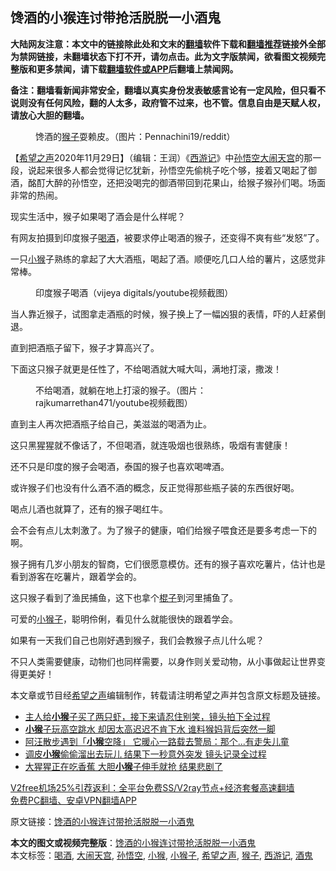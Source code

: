  <h2>馋酒的小猴连讨带抢活脱脱一小酒鬼</h2> <p class="notice"><b>大陆网友注意：本文中的链接除此处和文末的<a href="https://github.com/bannedbook/fanqiang" >翻墙</a>软件下载和<a href="https://github.com/killgcd/justmysocks/blob/master/README.md">翻墙推荐</a>链接外全部为禁网链接，未翻墙状态下打不开，请勿点击。此为文字版禁闻，欲看图文视频完整版和更多禁闻，请下载<a href="https://github.com/bannedbook/fanqiang">翻墙软件或APP</a>后翻墙上禁闻网。</p><p>备注：翻墙看新闻非常安全，翻墙以真实身份发表敏感言论有一定风险，但只看不说则没有任何风险，翻的人太多，政府管不过来，也不管。信息自由是天赋人权，请放心大胆的翻墙。</b></p>  <div class="entry"> <figure><figcaption>馋酒的<a href="https://www.bannedbook.org/bnews/tag/%e7%8c%b4%e5%ad%90/" class="st_tag internal_tag" rel="tag" title="标签 猴子 下的日志">猴子</a>耍赖皮。（图片：Pennachini19/reddit）</figcaption></figure> <p>【<span class='wp_keywordlink_affiliate'><a href="https://www.soundofhope.org" title="希望之声" target="_blank">希望之声</a></span>2020年11月29日】（编辑：王润）《<span class='wp_keywordlink'><a href="https://www.bannedbook.org/forum24/topic1503.html" title="深度揭秘《西游记》蕴含的玄机" target="_blank">西游记</a></span>》中<a href="https://www.bannedbook.org/bnews/tag/%e5%ad%99%e6%82%9f%e7%a9%ba/" class="st_tag internal_tag" rel="tag" title="标签 孙悟空 下的日志">孙悟空</a><a href="https://www.bannedbook.org/bnews/tag/%e5%a4%a7%e9%97%b9%e5%a4%a9%e5%ae%ab/" class="st_tag internal_tag" rel="tag" title="标签 大闹天宫 下的日志">大闹天宫</a>的那一段，说起来很多人都会觉得记忆犹新，孙悟空先偷桃子吃个够，接着又喝起了御酒，酩酊大醉的孙悟空，还把没喝完的御酒带回到花果山，给猴子猴孙们喝。场面非常的热闹。</p> <p>现实生活中，猴子如果喝了酒会是什么样呢？</p> <p>有网友拍摄到印度猴子<a href="https://www.bannedbook.org/bnews/tag/%E5%96%9D%E9%85%92/" class="st_tag internal_tag" rel="tag" title="标签 喝酒 下的日志">喝酒</a>，被要求停止喝酒的猴子，还变得不爽有些“发怒”了。</p> <p>一只<a href="https://www.bannedbook.org/bnews/tag/%E5%B0%8F%E7%8C%B4/" class="st_tag internal_tag" rel="tag" title="标签 小猴 下的日志">小猴</a>子熟练的拿起了大大酒瓶，喝起了酒。顺便吃几口人给的薯片，这感觉非常棒。</p> <figure><figcaption> 印度猴子喝酒（vijeya digitals/youtube视频截图）</figcaption></figure> <p>当人靠近猴子，试图拿走酒瓶的时候，猴子换上了一幅凶狠的表情，吓的人赶紧倒退。</p> <p>直到把酒瓶子留下，猴子才算高兴了。</p>  <p></p> <p>下面这只猴子就更是任性了，不给喝酒就大喊大叫，满地打滚，撒泼！</p> <figure><figcaption> 不给喝酒，就躺在地上打滚的猴子。（图片：rajkumarrethan471/youtube视频截图）</figcaption></figure> <p>直到主人再次把酒瓶子给自己，美滋滋的喝酒为止。</p> <p>这只黑猩猩就不像话了，不但喝酒，就连吸烟也很熟练，吸烟有害健康！</p> <p></p> <p>还不只是印度的猴子会喝酒，泰国的猴子也喜欢喝啤酒。</p>  <p></p> <p>或许猴子们也没有什么酒不酒的概念，反正觉得那些瓶子装的东西很好喝。</p> <p>喝点儿酒也就算了，还有的猴子喝红牛。</p> <p></p> <p>会不会有点儿太刺激了。为了猴子的健康，咱们给猴子喂食还是要多考虑一下的啊。</p> <p></p>  <p>猴子拥有几岁小朋友的智商，它们很愿意模仿。还有的猴子喜欢吃薯片，估计也是看到游客在吃薯片，跟着学会的。</p> <p>这只猴子看到了渔民捕鱼，这下也拿个<span class='wp_keywordlink'><a href="https://www.bannedbook.org/forum11/topic309.html" title="禁片：“科学”的棍子" target="_blank">棍子</a></span>到河里捕鱼了。</p> <p></p> <p>可爱的<a href="https://www.bannedbook.org/bnews/tag/%E5%B0%8F%E7%8C%B4%E5%AD%90/" class="st_tag internal_tag" rel="tag" title="标签 小猴子 下的日志">小猴子</a>，聪明伶俐，看见什么就能很快的跟着学会。</p> <p>如果有一天我们自己也刚好遇到猴子，我们会教猴子点儿什么呢？</p> <p>不只人类需要健康，动物们也同样需要，以身作则关爱动物，从小事做起让世界变得更美好！</p>  <p>本文章或节目经<a href="https://www.bannedbook.org/bnews/tag/%e5%b8%8c%e6%9c%9b%e4%b9%8b%e5%a3%b0/" class="st_tag internal_tag" rel="tag" title="标签 希望之声 下的日志">希望之声</a>编辑制作，转载请注明希望之声并包含原文标题及链接。</p> <ul class='op-related-articles' title='相关阅读'> <li><a href='https://www.bannedbook.org/bnews/funmedia/20201012/1412268.html' target='_blank'>主人给<b>小猴</b>子买了两只虾，接下来请忍住别笑，镜头拍下全过程</a></li> <li><a href='https://www.bannedbook.org/bnews/funmedia/20200906/1391771.html' target='_blank'><b>小猴</b>子玩高空跳水 却因太高迟迟不肯下水 谁料猴妈背后突然一脚</a></li> <li><a href='https://www.bannedbook.org/bnews/funmedia/20200814/1380062.html' target='_blank'>阿汪散步遇到「<b>小猴</b>空降」 它暖心一路载去警局：那个...有走失儿童</a></li> <li><a href='https://www.bannedbook.org/bnews/funmedia/20200509/1325412.html' target='_blank'>调皮<b>小猴</b>偷偷溜出去玩儿 结果下一秒意外突发 镜头记录全过程</a></li> <li><a href='https://www.bannedbook.org/bnews/funmedia/20200409/1309080.html' target='_blank'>大猩猩正在吃香蕉 大胆<b>小猴</b>子伸手就抢 结果悲剧了</a></li> </ul> <p class="texttj"> <a href="https://github.com/bannedbook/fanqiang/wiki/V2ray%E6%9C%BA%E5%9C%BA" target="_blank">V2free机场25%引荐返利：全平台免费SS/V2ray节点+经济套餐高速翻墙</a><br/> <a href="https://github.com/bannedbook/fanqiang/wiki/%E7%A6%81%E9%97%BB%E7%BD%91%E5%AE%89%E5%8D%93%E7%BF%BB%E5%A2%99%E6%96%B0%E9%97%BBAPP" target="_blank">免费PC翻墙、安卓VPN翻墙APP</a></p><p>原文链接：<a class="src_link"  href="https://www.soundofhope.org/post/274802" target="_blank">馋酒的小猴连讨带抢活脱脱一小酒鬼</a></p><a name='sharetosocial'></a>       <div><b>本文的图文或视频完整版</b>：<a href='https://www.bannedbook.org/bnews/comments/20201130/1439521.html'>馋酒的小猴连讨带抢活脱脱一小酒鬼</a></div>  </div><!--END ENTRY--> <div class="postfooter"> <div>本文标签：<a href="https://www.bannedbook.org/bnews/tag/%E5%96%9D%E9%85%92/" rel="tag">喝酒</a>, <a href="https://www.bannedbook.org/bnews/tag/%e5%a4%a7%e9%97%b9%e5%a4%a9%e5%ae%ab/" rel="tag">大闹天宫</a>, <a href="https://www.bannedbook.org/bnews/tag/%e5%ad%99%e6%82%9f%e7%a9%ba/" rel="tag">孙悟空</a>, <a href="https://www.bannedbook.org/bnews/tag/%E5%B0%8F%E7%8C%B4/" rel="tag">小猴</a>, <a href="https://www.bannedbook.org/bnews/tag/%E5%B0%8F%E7%8C%B4%E5%AD%90/" rel="tag">小猴子</a>, <a href="https://www.bannedbook.org/bnews/tag/%e5%b8%8c%e6%9c%9b%e4%b9%8b%e5%a3%b0/" rel="tag">希望之声</a>, <a href="https://www.bannedbook.org/bnews/tag/%e7%8c%b4%e5%ad%90/" rel="tag">猴子</a>, <a href="https://www.bannedbook.org/bnews/tag/%e8%a5%bf%e6%b8%b8%e8%ae%b0/" rel="tag">西游记</a>, <a href="https://www.bannedbook.org/bnews/tag/%e9%85%92%e9%ac%bc/" rel="tag">酒鬼</a></div>  </div><!--END POSTFOOTER--> 